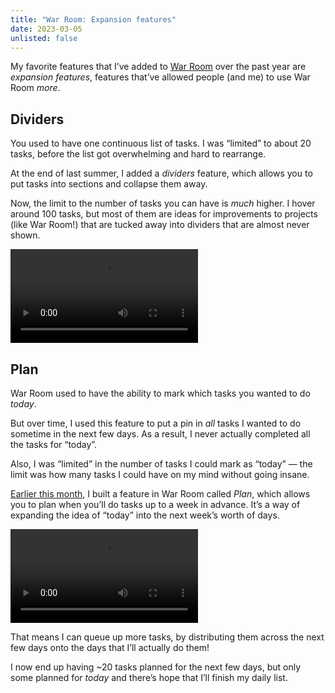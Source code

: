 ```yaml
---
title: "War Room: Expansion features"
date: 2023-03-05
unlisted: false
---
```


My favorite features that I’ve added to [War Room](https://war.elk.sh/home) over the past year are _expansion features_, features that’ve allowed people (and me) to use War Room _more_.

## Dividers

You used to have one continuous list of tasks. I was “limited” to about 20 tasks, before the list got overwhelming and hard to rearrange.

At the end of last summer, I added a _dividers_ feature, which allows you to put tasks into sections and collapse them away.

Now, the limit to the number of tasks you can have is _much_ higher. I hover around 100 tasks, but most of them are ideas for improvements to projects (like War Room!) that are tucked away into dividers that are almost never shown.

<video src="/posts/war-room-public/war_room_dividers.mp4" controls playsinline></video>

## Plan

War Room used to have the ability to mark which tasks you wanted to do _today_.

But over time, I used this feature to put a pin in _all_ tasks I wanted to do sometime in the next few days. As a result, I never actually completed all the tasks for “today”.

Also, I was “limited” in the number of tasks I could mark as “today” — the limit was how many tasks I could have on my mind without going insane.

[Earlier this month](/plan), I built a feature in War Room called _Plan_, which allows you to plan when you’ll do tasks up to a week in advance. It’s a way of expanding the idea of “today” into the next week’s worth of days.

<video src="/posts/war-room-public/war_room_plan_early.mp4" controls playsinline></video>

That means I can queue up more tasks, by distributing them across the next few days onto the days that I’ll actually do them!

I now end up having ~20 tasks planned for the next few days, but only some planned for _today_ and there’s hope that I’ll finish my daily list.
